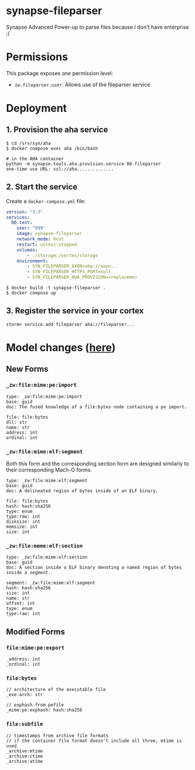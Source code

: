 # synapse-fileparser
Synapse Advanced Power-up to parse files because I don't have enterprise ;(

# Permissions

This package exposes one permission level:

* `zw.fileparser.user`: Allows use of the fileparser service

# Deployment

## 1. Provision the aha service

```
$ cd /srv/syn/aha
$ docker compose exec aha /bin/bash

# in the AHA container
python -m synapse.tools.aha.provision.service 00.fileparser
one-time use URL: ssl://aha..............
```

## 2. Start the service

Create a `docker-compose.yml` file:

```yaml
version: "3.3"
services:
  00.test:
    user: "999"
    image: synapse-fileparser
    network_mode: host
    restart: unless-stopped
    volumes:
        - ./storage:/vertex/storage
    environment:
        - SYN_FILEPARSER_AXON=aha://axon...
        - SYN_FILEPARSER_HTTPS_PORT=null
        - SYN_FILEPARSER_AHA_PROVISION=<replaceme>
```

```
$ docker build -t synapse-fileparser .
$ docker compose up
```

## 3. Register the service in your cortex

```
storm> service.add fileparser aha://fileparser...
```

# Model changes ([here](/fileparser/pkg/storm/mod_model.storm))

## New Forms

### `_zw:file:mime:pe:import`

```
type: _zw:file:mime:pe:import
base: guid
doc: The fused knowledge of a file:bytes node containing a pe import.
    
file: file:bytes
dll: str
name: str
address: int
ordinal: int
```

### `_zw:file:mime:elf:segment`

Both this form and the corresponding section form are designed similarly to their corresponding Mach-O forms.

```
type: _zw:file:mime:elf:segment
base: guid
doc: A delineated region of bytes inside of an ELF binary.

file: file:bytes
hash: hash:sha256
type: enum
type:raw: int
disksize: int
memsize: int
size: int
```

### `_zw:file:meme:elf:section`

```
type: _zw:file:mime:elf:section
base: guid
doc: A section inside a ELF binary denoting a named region of bytes inside a segment.

segment: _zw:file:mime:elf:segment
hash: hash:sha256
size: int
name: str
offset: int
type: enum
type:raw: int
```

## Modified Forms

### `file:mime:pe:export`

```  
_address: int
_ordinal: int
```

### `file:bytes`

```  
// architecture of the executable file
_exe:arch: str

// exphash from pefile
_mime:pe:exphash: hash:sha256
```

### `file:subfile`

```
// timestamps from archive file formats
// if the container file format doesn't include all three, mtime is used
_archive:mtime
_archive:ctime
_archive:atime
```